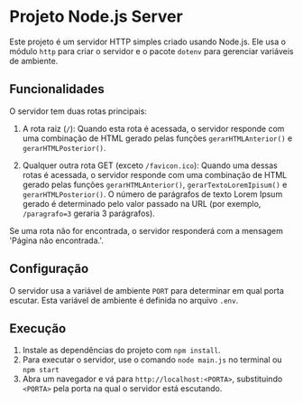 # Projeto Node.js Server

Este projeto é um servidor HTTP simples criado usando Node.js. Ele usa o módulo `http` para criar o servidor e o pacote `dotenv` para gerenciar variáveis de ambiente.

## Funcionalidades

O servidor tem duas rotas principais:

1. A rota raiz (`/`): Quando esta rota é acessada, o servidor responde com uma combinação de HTML gerado pelas funções `gerarHTMLAnterior()` e `gerarHTMLPosterior()`.

2. Qualquer outra rota GET (exceto `/favicon.ico`): Quando uma dessas rotas é acessada, o servidor responde com uma combinação de HTML gerado pelas funções `gerarHTMLAnterior()`, `gerarTextoLoremIpisum()` e `gerarHTMLPosterior()`. O número de parágrafos de texto Lorem Ipsum gerado é determinado pelo valor passado na URL (por exemplo, `/paragrafo=3` geraria 3 parágrafos).

Se uma rota não for encontrada, o servidor responderá com a mensagem 'Página não encontrada.'.

## Configuração

O servidor usa a variável de ambiente `PORT` para determinar em qual porta escutar. Esta variável de ambiente é definida no arquivo `.env`.

## Execução

1. Instale as dependências do projeto com `npm install`.
2. Para executar o servidor, use o comando `node main.js` no terminal ou `npm start`
3. Abra um navegador e vá para `http://localhost:<PORTA>`, substituindo `<PORTA>` pela porta na qual o servidor está escutando.